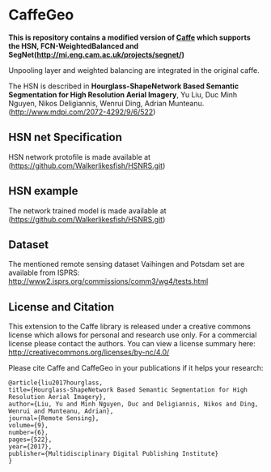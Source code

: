 # CaffeGeo

**This is repository contains a modified version of [Caffe](https://github.com/BVLC/caffe) which supports the HSN, FCN-WeightedBalanced and SegNet(http://mi.eng.cam.ac.uk/projects/segnet/)**

Unpooling layer and weighted balancing are integrated in the original caffe.

The HSN is described in **Hourglass-ShapeNetwork Based Semantic Segmentation for High Resolution Aerial Imagery**, Yu Liu, Duc Minh Nguyen, Nikos Deligiannis, Wenrui Ding, Adrian Munteanu. (http://www.mdpi.com/2072-4292/9/6/522)

## HSN net Specification
HSN network protofile is made available at (https://github.com/Walkerlikesfish/HSNRS.git)

## HSN example
The network trained model is made available at (https://github.com/Walkerlikesfish/HSNRS.git)

## Dataset
The mentioned remote sensing dataset Vaihingen and Potsdam set are available from ISPRS:
http://www2.isprs.org/commissions/comm3/wg4/tests.html

## License and Citation

This extension to the Caffe library is released under a creative commons license which allows for personal and research use only. For a commercial license please contact the authors. You can view a license summary here:
http://creativecommons.org/licenses/by-nc/4.0/

Please cite Caffe and CaffeGeo in your publications if it helps your research:

	@article{liu2017hourglass,
	title={Hourglass-ShapeNetwork Based Semantic Segmentation for High Resolution Aerial Imagery},
	author={Liu, Yu and Minh Nguyen, Duc and Deligiannis, Nikos and Ding, Wenrui and Munteanu, Adrian},
	journal={Remote Sensing},
	volume={9},
	number={6},
	pages={522},
	year={2017},
	publisher={Multidisciplinary Digital Publishing Institute}
	}
